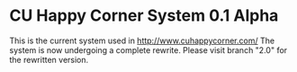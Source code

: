 # CU Happy Corner System 0.1 Alpha

This is the current system used in http://www.cuhappycorner.com/
The system is now undergoing a complete rewrite. Please visit branch "2.0" for the rewritten version.
